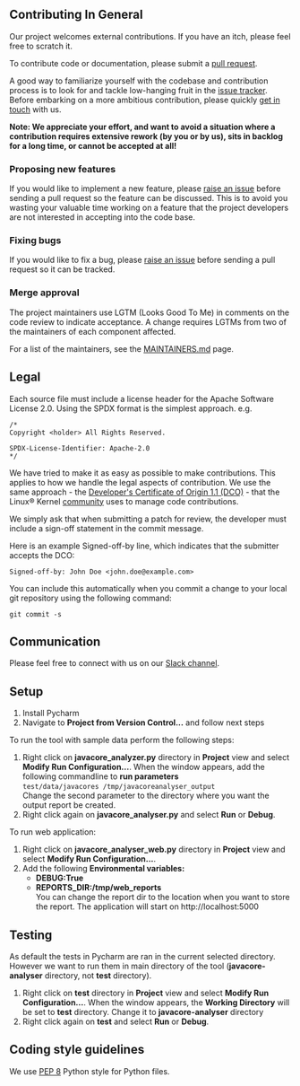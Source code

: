 ## Contributing In General
Our project welcomes external contributions. If you have an itch, please feel
free to scratch it.

To contribute code or documentation, please submit a [pull request](https://github.com/IBM/javacore-analyser/compare).

A good way to familiarize yourself with the codebase and contribution process is
to look for and tackle low-hanging fruit in the [issue tracker](https://github.com/ibm/javacore-analyser/issues).
Before embarking on a more ambitious contribution, please quickly [get in touch](#communication) with us.

**Note: We appreciate your effort, and want to avoid a situation where a contribution
requires extensive rework (by you or by us), sits in backlog for a long time, or
cannot be accepted at all!**

### Proposing new features

If you would like to implement a new feature, please 
[raise an issue](https://github.com/IBM/javacore-analyser/issues/new)
before sending a pull request so the feature can be discussed. This is to avoid
you wasting your valuable time working on a feature that the project developers
are not interested in accepting into the code base.

### Fixing bugs

If you would like to fix a bug, please [raise an issue](https://github.com/IBM/javacore-analyser/issues/new) before 
sending a pull request so it can be tracked.

### Merge approval

The project maintainers use LGTM (Looks Good To Me) in comments on the code
review to indicate acceptance. A change requires LGTMs from two of the
maintainers of each component affected.

For a list of the maintainers, see the [MAINTAINERS.md](MAINTAINERS.md) page.

## Legal

Each source file must include a license header for the Apache
Software License 2.0. Using the SPDX format is the simplest approach.
e.g.

```
/*
Copyright <holder> All Rights Reserved.

SPDX-License-Identifier: Apache-2.0
*/
```

We have tried to make it as easy as possible to make contributions. This
applies to how we handle the legal aspects of contribution. We use the
same approach - the [Developer's Certificate of Origin 1.1 (DCO)](https://github.com/hyperledger/fabric/blob/master/docs/source/DCO1.1.txt) - that the Linux® Kernel [community](https://elinux.org/Developer_Certificate_Of_Origin)
uses to manage code contributions.

We simply ask that when submitting a patch for review, the developer
must include a sign-off statement in the commit message.

Here is an example Signed-off-by line, which indicates that the
submitter accepts the DCO:

```
Signed-off-by: John Doe <john.doe@example.com>
```

You can include this automatically when you commit a change to your
local git repository using the following command:

```
git commit -s
```

## Communication
Please feel free to connect with us on our [Slack channel](https://ibm.enterprise.slack.com/archives/C01KQ4X0ZK6).

## Setup
1. Install Pycharm
2. Navigate to **Project from Version Control...** and follow next steps

To run the tool with sample data perform the following steps:
1. Right click on **javacore_analyzer.py** directory in **Project** view and select **Modify Run Configuration...**. 
When the window appears, add the following commandline to **run parameters**  
`test/data/javacores /tmp/javacoreanalyser_output`  
Change the second parameter to the directory where you want the output report be created.
2. Right click again on **javacore_analyser.py** and select **Run** or **Debug**.

To run web application:
1. Right click on **javacore_analyser_web.py** directory in **Project** view and select **Modify Run Configuration...**.
2. Add the following **Environmental variables:**
   * **DEBUG:True**
   * **REPORTS_DIR:/tmp/web_reports**  
   You can change the report dir to the location when you want to store the report. 
   The application will start on http://localhost:5000

## Testing
As default the tests in Pycharm are ran in the current selected directory. However we want to run them in main 
directory of the tool (**javacore-analyser** directory, not **test** directory). 
1. Right click on **test** directory in **Project** view and select **Modify Run Configuration...**. 
When the window appears, the **Working Directory** will be set to **test** directory. 
Change it to **javacore-analyser** directory
2. Right click again on **test** and select **Run** or **Debug**.

## Coding style guidelines
We use [PEP 8](https://peps.python.org/pep-0008/) Python style for Python files.
